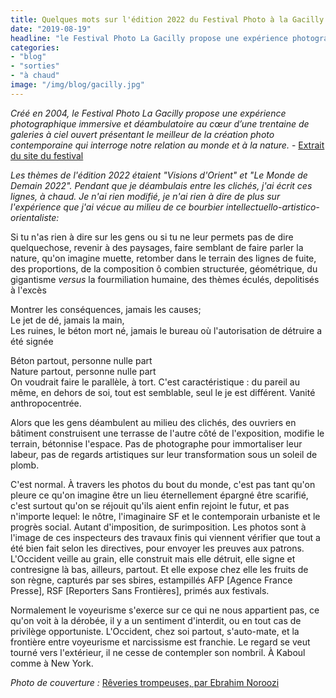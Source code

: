 ```yaml
---
title: Quelques mots sur l'édition 2022 du Festival Photo à la Gacilly
date: "2019-08-19"
headline: "le Festival Photo La Gacilly propose une expérience photographique immersive et déambulatoire"
categories:
- "blog"
- "sorties"
- "à chaud"
image: "/img/blog/gacilly.jpg"
---
```


_Créé en 2004, le Festival Photo La Gacilly propose une expérience photographique immersive et déambulatoire au cœur d’une trentaine de galeries à ciel ouvert présentant le meilleur de la création photo contemporaine qui interroge notre relation au monde et à la nature._ - [Extrait du site du festival](https://www.festivalphoto-lagacilly.com/)

_Les thèmes de l'édition 2022 étaient "Visions d'Orient" et "Le Monde de Demain 2022". Pendant que je déambulais entre les clichés, j'ai écrit ces lignes, à chaud. Je n'ai rien modifié, je n'ai rien à dire de plus sur l'expérience que j'ai vécue au milieu de ce bourbier intellectuello-artistico-orientaliste:_

Si tu n'as rien à dire sur les gens ou si tu ne leur permets pas de dire quelquechose, revenir à des paysages, faire semblant de faire parler la nature, qu'on imagine muette, retomber dans le terrain des lignes de fuite, des proportions, de la composition ô combien structurée, géométrique, du gigantisme _versus_ la fourmiliation humaine, des thèmes éculés, depolitisés à l'excès  
  
Montrer les conséquences, jamais les causes;  
Le jet de dé, jamais la main,  
Les ruines, le béton mort né, jamais le bureau où l'autorisation de détruire a été signée  
  
Béton partout, personne nulle part  
Nature partout, personne nulle part  
On voudrait faire le parallèle, à tort. C'est caractéristique : du pareil au même, en dehors de soi, tout est semblable, seul le je est différent. Vanité anthropocentrée.  
  
Alors que les gens déambulent au milieu des clichés, des ouvriers en bâtiment construisent une terrasse de l'autre côté de l'exposition, modifie le terrain, bétonnise l'espace. Pas de photographe pour immortaliser leur labeur, pas de regards artistiques sur leur transformation sous un soleil de plomb.  
  
C'est normal. À travers les photos du bout du monde, c'est pas tant qu'on pleure ce qu'on imagine être un lieu éternellement épargné être scarifié, c'est surtout qu'on se réjouit qu'ils aient enfin rejoint le futur, et pas n'importe lequel: le nôtre, l'imaginaire SF et le contemporain urbaniste et le progrès social. Autant d'imposition, de surimposition. Les photos sont à l'image de ces inspecteurs des travaux finis qui viennent vérifier que tout a été bien fait selon les directives, pour envoyer les preuves aux patrons. L'Occident veille au grain, elle construit mais elle détruit, elle signe et contresigne là bas, ailleurs, partout. Et elle expose chez elle les fruits de son règne, capturés par ses sbires, estampillés AFP \[Agence France Presse\], RSF \[Reporters Sans Frontières\], primés aux festivals.  
  
Normalement le voyeurisme s'exerce sur ce qui ne nous appartient pas, ce qu'on voit à la dérobée, il y a un sentiment d'interdit, ou en tout cas de privilège opportuniste. L'Occident, chez soi partout, s'auto-mate, et la frontière entre voyeurisme et narcissisme est franchie. Le regard se veut tourné vers l'extérieur, il ne cesse de contempler son nombril. À Kaboul comme à New York.

_Photo de couverture :_ [Rêveries trompeuses, par Ebrahim Noroozi](https://www.festivalphoto-lagacilly.com/index.php/photographes/ebrahim-noroozi)